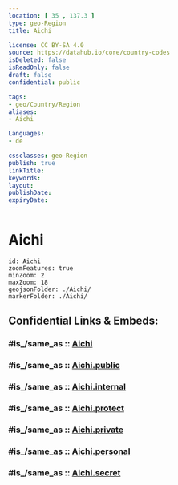```yaml
---
location: [ 35 , 137.3 ] 
type: geo-Region
title: Aichi

license: CC BY-SA 4.0
source: https://datahub.io/core/country-codes
isDeleted: false
isReadOnly: false
draft: false
confidential: public

tags:
- geo/Country/Region
aliases:
- Aichi

Languages:
- de

cssclasses: geo-Region
publish: true
linkTitle: 
keywords: 
layout: 
publishDate: 
expiryDate: 
---
```


# Aichi

```leaflet
id: Aichi
zoomFeatures: true 
minZoom: 2 
maxZoom: 18
geojsonFolder: ./Aichi/
markerFolder: ./Aichi/
```


## Confidential Links & Embeds: 

### #is_/same_as :: [Aichi](/_Standards/Earth/Continent/Asia/Asia~East/Japan/Regions~Japan/Chūbu/prefectures~Chūbu/Aichi.md) 

### #is_/same_as :: [Aichi.public](/_public/Earth/Continent/Asia/Asia~East/Japan/Regions~Japan/Chūbu/prefectures~Chūbu/Aichi.public.md) 

### #is_/same_as :: [Aichi.internal](/_internal/Earth/Continent/Asia/Asia~East/Japan/Regions~Japan/Chūbu/prefectures~Chūbu/Aichi.internal.md) 

### #is_/same_as :: [Aichi.protect](/_protect/Earth/Continent/Asia/Asia~East/Japan/Regions~Japan/Chūbu/prefectures~Chūbu/Aichi.protect.md) 

### #is_/same_as :: [Aichi.private](/_private/Earth/Continent/Asia/Asia~East/Japan/Regions~Japan/Chūbu/prefectures~Chūbu/Aichi.private.md) 

### #is_/same_as :: [Aichi.personal](/_personal/Earth/Continent/Asia/Asia~East/Japan/Regions~Japan/Chūbu/prefectures~Chūbu/Aichi.personal.md) 

### #is_/same_as :: [Aichi.secret](/_secret/Earth/Continent/Asia/Asia~East/Japan/Regions~Japan/Chūbu/prefectures~Chūbu/Aichi.secret.md)

